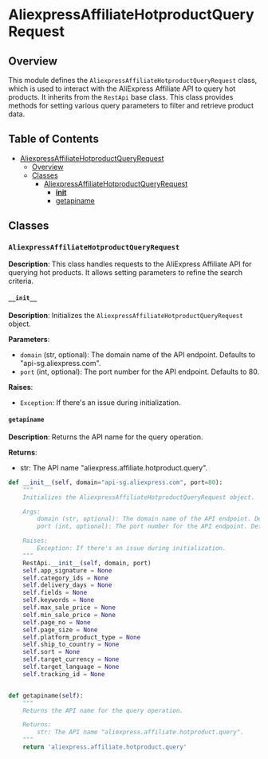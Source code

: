 # AliexpressAffiliateHotproductQueryRequest

## Overview

This module defines the `AliexpressAffiliateHotproductQueryRequest` class, which is used to interact with the AliExpress Affiliate API to query hot products. It inherits from the `RestApi` base class.  This class provides methods for setting various query parameters to filter and retrieve product data.

## Table of Contents

* [AliexpressAffiliateHotproductQueryRequest](#aliexpressaffiliatehotproductqueryrequest)
    * [Overview](#overview)
    * [Classes](#classes)
        * [AliexpressAffiliateHotproductQueryRequest](#aliexpressaffiliatehotproductqueryrequest-1)
            * [__init__](#init)
            * [getapiname](#getapiname)


## Classes

### `AliexpressAffiliateHotproductQueryRequest`

**Description**: This class handles requests to the AliExpress Affiliate API for querying hot products.  It allows setting parameters to refine the search criteria.

#### `__init__`

**Description**: Initializes the `AliexpressAffiliateHotproductQueryRequest` object.

**Parameters**:
- `domain` (str, optional): The domain name of the API endpoint. Defaults to "api-sg.aliexpress.com".
- `port` (int, optional): The port number for the API endpoint. Defaults to 80.

**Raises**:
- `Exception`: If there's an issue during initialization.

#### `getapiname`

**Description**: Returns the API name for the query operation.

**Returns**:
- str: The API name "aliexpress.affiliate.hotproduct.query".


```python
def __init__(self, domain="api-sg.aliexpress.com", port=80):
    """
    Initializes the AliexpressAffiliateHotproductQueryRequest object.

    Args:
        domain (str, optional): The domain name of the API endpoint. Defaults to "api-sg.aliexpress.com".
        port (int, optional): The port number for the API endpoint. Defaults to 80.

    Raises:
        Exception: If there's an issue during initialization.
    """
    RestApi.__init__(self, domain, port)
    self.app_signature = None
    self.category_ids = None
    self.delivery_days = None
    self.fields = None
    self.keywords = None
    self.max_sale_price = None
    self.min_sale_price = None
    self.page_no = None
    self.page_size = None
    self.platform_product_type = None
    self.ship_to_country = None
    self.sort = None
    self.target_currency = None
    self.target_language = None
    self.tracking_id = None


def getapiname(self):
    """
    Returns the API name for the query operation.

    Returns:
        str: The API name "aliexpress.affiliate.hotproduct.query".
    """
    return 'aliexpress.affiliate.hotproduct.query'
```
